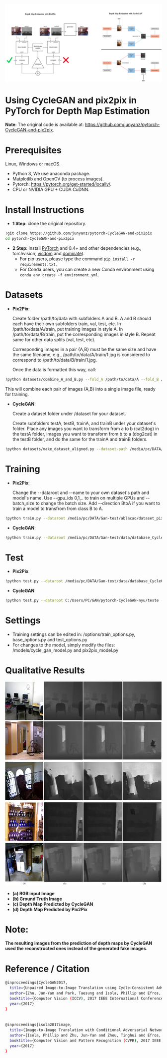 <img src="/graphical_abstract.png">

# Using CycleGAN and pix2pix in PyTorch for Depth Map Estimation

**Note**: The original code is available at: https://github.com/junyanz/pytorch-CycleGAN-and-pix2pix.

# Prerequisites

Linux, Windows or macOS.
- Python 3, We use anaconda package.
- Matplotlib and OpenCV (to process images).
- Pytorch: https://pytorch.org/get-started/locally/.
- CPU or NVIDIA GPU + CUDA CuDNN.

# Install Instructions

- **1 Step**: clone the original repository.
```bash
!git clone https://github.com/junyanz/pytorch-CycleGAN-and-pix2pix
cd pytorch-CycleGAN-and-pix2pix
```
- **2 Step**: Install [PyTorch](http://pytorch.org) and 0.4+ and other dependencies (e.g., torchvision, [visdom](https://github.com/facebookresearch/visdom) and [dominate](https://github.com/Knio/dominate)).
  - For pip users, please type the command `pip install -r requirements.txt`.
  - For Conda users, you can create a new Conda environment using `conda env create -f environment.yml`.

 # Datasets

- **Pix2Pix**:

  Create folder /path/to/data with subfolders A and B. A and B should each have their own subfolders train, val, test, etc. In /path/to/data/A/train, put training images in style A. In /path/to/data/B/train, put the corresponding images in style B. Repeat same for other     data splits (val, test, etc).

  Corresponding images in a pair {A,B} must be the same size and have the same filename, e.g., /path/to/data/A/train/1.jpg is considered to correspond to /path/to/data/B/train/1.jpg.

  Once the data is formatted this way, call:

```bash
!python datasets/combine_A_and_B.py --fold_A /path/to/data/A --fold_B /path/to/data/B --fold_AB /path/to/data
```

  This will combine each pair of images (A,B) into a single image file, ready for training.

- **CycleGAN**:

  Create a dataset folder under /dataset for your dataset.

  Create subfolders testA, testB, trainA, and trainB under your dataset's folder. Place any images you want to transform from a to b (cat2dog) in the testA folder, images you want to transform from b to a (dog2cat) in the testB folder, and do the same for the trainA and trainB folders.

```bash
!python datasets/make_dataset_aligned.py --dataset-path /media/pc/DATA/Gan-test/dataset_CycleGAN
```
# Training

- **Pix2Pix**:

  Change the --dataroot and --name to your own dataset's path and model's name. Use --gpu_ids 0,1,.. to train on multiple GPUs and --batch_size to change the batch size. Add --direction BtoA if you want to train a model to transfrom from class B to A.

```bash
!python train.py --dataroot /media/pc/DATA/Gan-test/ablacao/dataset_pix --name pix2pix-nyu --model pix2pix --direction AtoB --display_id -1
```
- **CycleGAN**:

```bash
!python train.py --dataroot /media/pc/DATA/Gan-test/data/database_CycleGAN_nyu_grey --name cyclegan-nyu --model cycle_gan --display_id -1 --continue_train --epoch_count 31
```

# Test

- **Pix2Pix**

```bash
!python test.py --dataroot /media/pc/DATA/Gan-test/data/database_CycleGAN_nyu_grey/testA --name pix2pix-nyu --model test --netG unet_256 --direction AtoB --dataset_mode single --norm batch
```

-  **CycleGAN**

```bash
!python test.py --dataroot C:/Users/PC/GAN/pytorch-CycleGAN-nyu/teste --name cyclegan-nyu --model cycle_gan --phase test --no_dropout
```

# Settings

- Training settings can be edited in: /options/train_options.py, base_options.py and test_options.py
- For changes to the model, simply modify the files: /models/cycle_gan_model.py and pix2pix_model.py

# Qualitative Results

<img src="/resultados_mapa.png">

- **(a) RGB input Image**
- **(b) Ground Truth Image**
- **(c) Depth Map Predicted by CycleGAN**
- **(d) Depth Map Predicted by Pix2Pix**

# Note:
**The resulting images from the prediction of depth maps by CycleGAN used the reconstructed ones instead of the generated fake images**.

# Reference / Citation

```bash
@inproceedings{CycleGAN2017,
  title={Unpaired Image-to-Image Translation using Cycle-Consistent Adversarial Networks},
  author={Zhu, Jun-Yan and Park, Taesung and Isola, Phillip and Efros, Alexei A},
  booktitle={Computer Vision (ICCV), 2017 IEEE International Conference on},
  year={2017}
}


@inproceedings{isola2017image,
  title={Image-to-Image Translation with Conditional Adversarial Networks},
  author={Isola, Phillip and Zhu, Jun-Yan and Zhou, Tinghui and Efros, Alexei A},
  booktitle={Computer Vision and Pattern Recognition (CVPR), 2017 IEEE Conference on},
  year={2017}
}
```
